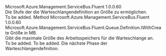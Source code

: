 <Type Name="IWithSize" FullName="Microsoft.Azure.Management.ServiceBus.Fluent.Queue.Definition.IWithSize">
  <TypeSignature Language="C#" Value="public interface IWithSize" />
  <TypeSignature Language="ILAsm" Value=".class public interface auto ansi abstract IWithSize" />
  <TypeSignature Language="DocId" Value="T:Microsoft.Azure.Management.ServiceBus.Fluent.Queue.Definition.IWithSize" />
  <TypeSignature Language="VB.NET" Value="Public Interface IWithSize" />
  <TypeSignature Language="F#" Value="type IWithSize = interface" />
  <AssemblyInfo>
    <AssemblyName>Microsoft.Azure.Management.ServiceBus.Fluent</AssemblyName>
    <AssemblyVersion>1.0.0.60</AssemblyVersion>
  </AssemblyInfo>
  <Interfaces />
  <Docs>
    <summary>
            Die Stufe der die Warteschlangendefinition an Größe zu ermöglichen.
            </summary>
    <remarks>To be added.</remarks>
  </Docs>
  <Members>
    <Member MemberName="WithSizeInMB">
      <MemberSignature Language="C#" Value="public Microsoft.Azure.Management.ServiceBus.Fluent.Queue.Definition.IWithCreate WithSizeInMB (long sizeInMB);" />
      <MemberSignature Language="ILAsm" Value=".method public hidebysig newslot virtual instance class Microsoft.Azure.Management.ServiceBus.Fluent.Queue.Definition.IWithCreate WithSizeInMB(int64 sizeInMB) cil managed" />
      <MemberSignature Language="DocId" Value="M:Microsoft.Azure.Management.ServiceBus.Fluent.Queue.Definition.IWithSize.WithSizeInMB(System.Int64)" />
      <MemberSignature Language="VB.NET" Value="Public Function WithSizeInMB (sizeInMB As Long) As IWithCreate" />
      <MemberSignature Language="F#" Value="abstract member WithSizeInMB : int64 -&gt; Microsoft.Azure.Management.ServiceBus.Fluent.Queue.Definition.IWithCreate" Usage="iWithSize.WithSizeInMB sizeInMB" />
      <MemberType>Method</MemberType>
      <AssemblyInfo>
        <AssemblyName>Microsoft.Azure.Management.ServiceBus.Fluent</AssemblyName>
        <AssemblyVersion>1.0.0.60</AssemblyVersion>
      </AssemblyInfo>
      <ReturnValue>
        <ReturnType>Microsoft.Azure.Management.ServiceBus.Fluent.Queue.Definition.IWithCreate</ReturnType>
      </ReturnValue>
      <Parameters>
        <Parameter Name="sizeInMB" Type="System.Int64" />
      </Parameters>
      <Docs>
        <param name="sizeInMB">Größe in MB.</param>
        <summary>
            Gibt die maximale Größe des Arbeitsspeichers für die Warteschlange an.
            </summary>
        <returns>To be added.</returns>
        <remarks>To be added.</remarks>
        <return>Die nächste Phase der Warteschlangendefinition.</return>
      </Docs>
    </Member>
  </Members>
</Type>